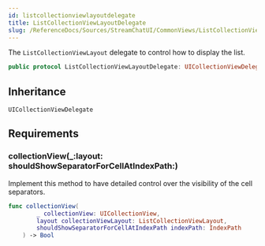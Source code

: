 ```yaml
---
id: listcollectionviewlayoutdelegate 
title: ListCollectionViewLayoutDelegate
slug: /ReferenceDocs/Sources/StreamChatUI/CommonViews/ListCollectionViewLayout/listcollectionviewlayoutdelegate
---
```


The `ListCollectionViewLayout` delegate to control how to display the list.

``` swift
public protocol ListCollectionViewLayoutDelegate: UICollectionViewDelegate 
```

## Inheritance

`UICollectionViewDelegate`

## Requirements

### collectionView(\_:​layout:​shouldShowSeparatorForCellAtIndexPath:​)

Implement this method to have detailed control over the visibility of the cell separators.

``` swift
func collectionView(
        _ collectionView: UICollectionView,
        layout collectionViewLayout: ListCollectionViewLayout,
        shouldShowSeparatorForCellAtIndexPath indexPath: IndexPath
    ) -> Bool
```
